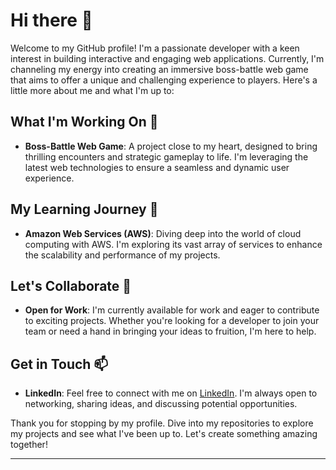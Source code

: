 # Hi there 👋

Welcome to my GitHub profile! I'm a passionate developer with a keen interest in building interactive and engaging web applications. Currently, I'm channeling my energy into creating an immersive boss-battle web game that aims to offer a unique and challenging experience to players. Here's a little more about me and what I'm up to:

## What I'm Working On 🚀

- **Boss-Battle Web Game**: A project close to my heart, designed to bring thrilling encounters and strategic gameplay to life. I'm leveraging the latest web technologies to ensure a seamless and dynamic user experience.

## My Learning Journey 🌱

- **Amazon Web Services (AWS)**: Diving deep into the world of cloud computing with AWS. I'm exploring its vast array of services to enhance the scalability and performance of my projects.

## Let's Collaborate 👯

- **Open for Work**: I'm currently available for work and eager to contribute to exciting projects. Whether you're looking for a developer to join your team or need a hand in bringing your ideas to fruition, I'm here to help.

## Get in Touch 📫

- **LinkedIn**: Feel free to connect with me on [LinkedIn](www.linkedin.com/in/willhalimlee). I'm always open to networking, sharing ideas, and discussing potential opportunities.

Thank you for stopping by my profile. Dive into my repositories to explore my projects and see what I've been up to. Let's create something amazing together!

---
